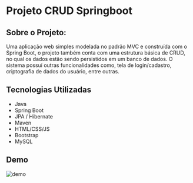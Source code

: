 # Projeto CRUD Springboot

## Sobre o Projeto:

Uma aplicação web simples modelada no padrão MVC e construída com o Spring Boot, o projeto também conta com uma estrutura básica de CRUD, no qual os dados estão sendo persistidos em um banco de dados. O sistema possuí outras funcionalidades como, tela de login/cadastro, criptografia de dados do usuário, entre outras.
 
## Tecnologias Utilizadas

- Java
- Spring Boot
- JPA / Hibernate
- Maven
- HTML/CSS/JS
- Bootstrap
- MySQL

## Demo

![demo](https://user-images.githubusercontent.com/89096854/169869631-957c4899-7fc7-4e4c-87b9-0c9c64e87c01.gif)

